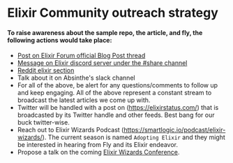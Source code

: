 # Elixir Community outreach strategy
#### To raise awareness about the sample repo, the article, and fly, the following actions would take place:
* [Post on Elixir Forum official Blog Post thread](https://elixirforum.com/tag/official-blog-posts-thread)
* [Message on Elixir discord server under the #share channel](https://discord.com/channels/269508806759809042/584471648187449352)
* [Reddit elixir section](https://reddit.com/r/elixir/)
* Talk about it on Absinthe's slack channel
* For all of the above, be alert for any questions/comments to follow up and keep engaging. All of the above represent a constant stream to broadcast the latest articles we come up with.
* Twitter will be handled with a post on (https://elixirstatus.com/) that is broadcasted by its Twitter handle and other feeds. Best bang for our buck twitter-wise.
* Reach out to Elixir Wizards Podcast (https://smartlogic.io/podcast/elixir-wizards/). The current season is named `Adopting Elixir` and they might be interested in hearing from Fly and its Elixir endeavor.
* Propose a talk on the coming [Elixir Wizards Conference](https://smartlogic.io/about/community/elixir-wizards-conference/).
